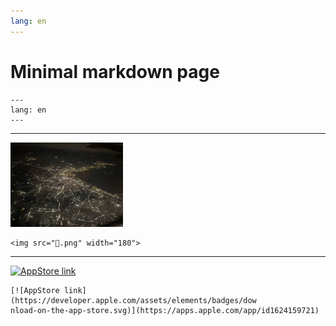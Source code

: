 ```yaml
---
lang: en
---
```


Minimal markdown page
=====================

```
---
lang: en
---
```

***

<img src="🌃.png" width="180">

```
<img src="🌃.png" width="180">
```

***

[![AppStore link](https://developer.apple.com/assets/elements/badges/download-on-the-app-store.svg)](https://apps.apple.com/app/id1624159721)

```
[![AppStore link](https://developer.apple.com/assets/elements/badges/dow
nload-on-the-app-store.svg)](https://apps.apple.com/app/id1624159721)
```